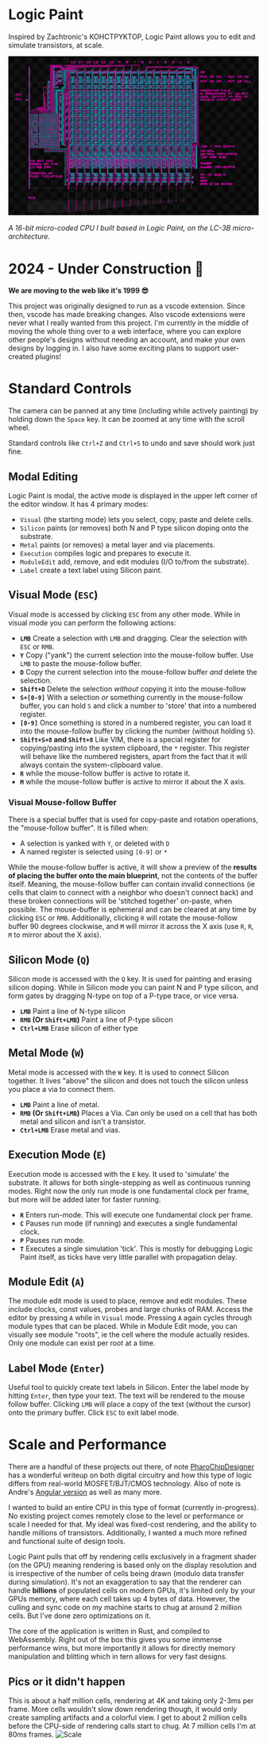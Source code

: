 # Logic Paint

Inspired by Zachtronic's KOHCTPYKTOP, Logic Paint allows you to edit and
simulate transistors, at scale.

![Register File](misc/screenshots/logic-paint-cpu.png)

_A 16-bit micro-coded CPU I built based in Logic Paint, on the LC-3B
micro-architecture._

# 2024 - Under Construction 🚧

**We are moving to the web like it's 1999 😎**

This project was originally designed to run as a vscode extension. Since then,
vscode has made breaking changes. Also vscode extensions were never what I
really wanted from this project. I'm currently in the middle of moving the whole
thing over to a web interface, where you can explore other people's designs
without needing an account, and make your own designs by logging in. I also have
some exciting plans to support user-created plugins!

# Standard Controls

The camera can be panned at any time (including while actively painting) by
holding down the `Space` key. It can be zoomed at any time with the scroll
wheel.

Standard controls like `Ctrl+Z` and `Ctrl+S` to undo and save should work just
fine.

## Modal Editing

Logic Paint is modal, the active mode is displayed in the upper left corner of
the editor window. It has 4 primary modes:

- `Visual` (the starting mode) lets you select, copy, paste and delete cells.
- `Silicon` paints (or removes) both N and P type silicon doping onto the
  substrate.
- `Metal` paints (or removes) a metal layer and via placements.
- `Execution` compiles logic and prepares to execute it.
- `ModuleEdit` add, remove, and edit modules (I/O to/from the substrate).
- `Label` create a text label using Silicon paint.

## Visual Mode (`ESC`)

Visual mode is accessed by clicking `ESC` from any other mode. While in visual
mode you can perform the following actions:

- **`LMB`** Create a selection with `LMB` and dragging. Clear the selection with
  `ESC` or `RMB`.
- **`Y`** Copy ("yank") the current selection into the mouse-follow buffer. Use
  `LMB` to paste the mouse-follow buffer.
- **`D`** Copy the current selection into the mouse-follow buffer _and_ delete
  the selection.
- **`Shift+D`** Delete the selection _without_ copying it into the mouse-follow
- **`S+[0-9]`** With a selection _or_ something currently in the mouse-follow
  buffer, you can hold `S` and click a number to 'store' that into a numbered
  register.
- **`[0-9]`** Once something is stored in a numbered register, you can load it
  into the mouse-follow buffer by clicking the number (without holding `S`).
- **`Shift+S+8` and `Shift+8`** Like VIM, there is a special register for
  copying/pasting into the system clipboard, the `*` register. This register
  will behave like the numbered registers, apart from the fact that it will
  always contain the system-clipboard value.
- **`R`** while the mouse-follow buffer is active to rotate it.
- **`M`** while the mouse-follow buffer is active to mirror it about the X axis.

### Visual Mouse-follow Buffer

There is a special buffer that is used for copy-paste and rotation operations,
the "mouse-follow buffer". It is filled when:

- A selection is yanked with `Y`, or deleted with `D`
- A named register is selected using `[0-9]` or `*`

While the mouse-follow buffer is active, it will show a preview of the **results
of placing the buffer onto the main blueprint**, not the contents of the buffer
itself. Meaning, the mouse-follow buffer can contain invalid connections (ie
cells that claim to connect with a neighbor who doesn't connect back) and these
broken connections will be 'stitched together' on-paste, when possible. The
mouse-buffer is ephemeral and can be cleared at any time by clicking `ESC` or
`RMB`. Additionally, clicking `R` will rotate the mouse-follow buffer 90 degrees
clockwise, and `M` will mirror it across the X axis (use `R`, `R`, `M` to mirror
about the X axis).

## Silicon Mode (`Q`)

Silicon mode is accessed with the `Q` key. It is used for painting and erasing
silicon doping. While in Silicon mode you can paint N and P type silicon, and
form gates by dragging N-type on top of a P-type trace, or vice versa.

- **`LMB`** Paint a line of N-type silicon
- **`RMB` (Or `Shift+LMB`)** Paint a line of P-type silicon
- **`Ctrl+LMB`** Erase silicon of either type

## Metal Mode (`W`)

Metal mode is accessed with the `W` key. It is used to connect Silicon together.
It lives "above" the silicon and does not touch the silicon unless you place a
via to connect them.

- **`LMB`** Paint a line of metal.
- **`RMB` (Or `Shift+LMB`)** Places a Via. Can only be used on a cell that has
  both metal and silicon and isn't a transistor.
- **`Ctrl+LMB`** Erase metal and vias.

## Execution Mode (`E`)

Execution mode is accessed with the `E` key. It used to 'simulate' the
substrate. It allows for both single-stepping as well as continuous running
modes. Right now the only run mode is one fundamental clock per frame, but more
will be added later for faster running.

- **`R`** Enters run-mode. This will execute one fundamental clock per frame.
- **`C`** Pauses run mode (if running) and executes a single fundamental clock.
- **`P`** Pauses run mode.
- **`T`** Executes a single simulation 'tick'. This is mostly for debugging
  Logic Paint itself, as ticks have very little parallel with propagation delay.

## Module Edit (`A`)

The module edit mode is used to place, remove and edit modules. These include
clocks, const values, probes and large chunks of RAM. Access the editor by
pressing `A` while in `Visual` mode. Pressing `A` again cycles through module
types that can be placed. While in Module Edit mode, you can visually see module
"roots", ie the cell where the module actually resides. Only one module can
exist per root at a time.

## Label Mode (`Enter`)

Useful tool to quickly create text labels in Silicon. Enter the label mode by
hitting `Enter`, then type your text. The text will be rendered to the mouse
follow buffer. Clicking `LMB` will place a copy of the text (without the cursor)
onto the primary buffer. Click `ESC` to exit label mode.

# Scale and Performance

There are a handful of these projects out there, of note
[PharoChipDesigner](https://github.com/pavel-krivanek/PharoChipDesigner) has a
wonderful writeup on both digital circuitry and how this type of logic differs
from real-world MOSFET/BJT/CMOS technology. Also of note is Andre's [Angular
version](https://blog.tst.sh/kohctpyktop-2-electric-bogaloo/) as well as many
more.

I wanted to build an entire CPU in this type of format (currently in-progress).
No existing project comes remotely close to the level or performance or scale I
needed for that. My ideal was fixed-cost rendering, and the ability to handle
millions of transistors. Additionally, I wanted a much more refined and
functional suite of design tools.

Logic Paint pulls that off by rendering cells exclusively in a fragment shader
(on the GPU) meaning rendering is based only on the display resolution and is
irrespective of the number of cells being drawn (modulo data transfer during
simulation). It's not an exaggeration to say that the renderer can handle
**billions** of populated cells on modern GPUs, it's limited only by your GPUs
memory, where each cell takes up 4 bytes of data. However, the culling and sync
code on my machine starts to chug at around 2 million cells. But I've done zero
optimizations on it.

The core of the application is written in Rust, and compiled to WebAssembly.
Right out of the box this gives you some immense performance wins, but more
importantly it allows for directly memory manipulation and blitting which in
tern allows for very fast designs.

## Pics or it didn't happen

This is about a half million cells, rendering at 4K and taking only 2-3ms per
frame. More cells wouldn't slow down rendering though, it would only create
sampling artifacts and a colorful view. I get to about 2 million cells before
the CPU-side of rendering calls start to chug. At 7 million cells I'm at 80ms
frames.
![Scale](../misc/screenshots/logic-paint-scale.png)
